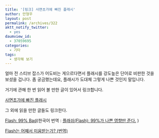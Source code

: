 ```yaml
---
title: '[링크] 사면초가에 빠진 플래시'
author: 안형우
layout: post
permalink: /archives/322
aktt_notify_twitter:
  - yes
daumview_id:
  - 37059695
categories:
  - 기타
tags:
  - 생각해 보기
---
```

얼마 전 스티브 잡스가 어도비는 게으르다면서 플래시를 강도높은 단어로 비판한 것을 보셨을 겁니다. 좀 궁금했는데요, 플래시가 도대체 그렇게 나쁜 것인지 말입니다.

거기에 관해 한 번 읽어 볼 만한 글이 있어서 링크합니다.

<a href="http://blog.creation.net/434" target="_blank">사면초가에 빠진 플래시</a>

그 외에 읽을 만한 글들도 링크한다.

<a href="http://www.useit.com/alertbox/20001029.html" target="_blank">Flash: 99% Bad</a>(한국어 번역 : <a href="http://cacky.tistory.com/37" target="_blank">플래쉬(Flash): 99%가 나쁜 영향만 준다.</a> )

<a href="http://djhan.egloos.com/4332118" target="_blank">Flash는 어째서 미움받는가? (번역)</a>